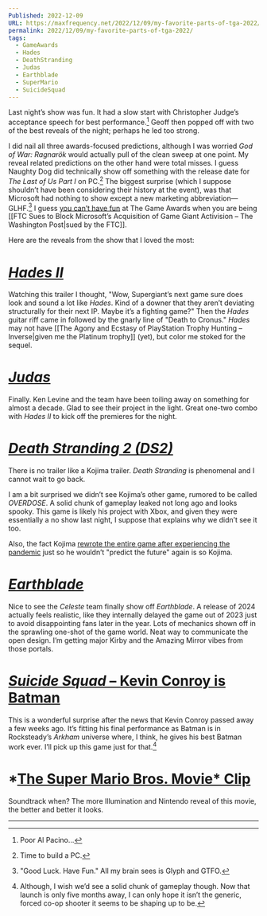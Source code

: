 ```yaml
---
Published: 2022-12-09
URL: https://maxfrequency.net/2022/12/09/my-favorite-parts-of-tga-2022/
permalink: 2022/12/09/my-favorite-parts-of-tga-2022/
tags:
  - GameAwards
  - Hades
  - DeathStranding
  - Judas
  - Earthblade
  - SuperMario
  - SuicideSquad
---
```

Last night’s show was fun. It had a slow start with Christopher Judge’s acceptance speech for best performance.[^1] Geoff then popped off with two of the best reveals of the night; perhaps he led too strong.

I did nail all three awards-focused predictions, although I was worried *God of War: Ragnarök* would actually pull of the clean sweep at one point. My reveal related predictions on the other hand were total misses. I guess Naughty Dog did technically show off something with the release date for *The Last of Us Part I* on PC.[^2] The biggest surprise (which I suppose shouldn’t have been considering their history at the event), was that Microsoft had nothing to show except a new marketing abbreviation—GLHF.[^3] I guess [you can’t have fun](https://twitter.com/ethangach/status/1601019987195441152) at The Game Awards when you are being [[FTC Sues to Block Microsoft’s Acquisition of Game Giant Activision – The Washington Post|sued by the FTC]].

Here are the reveals from the show that I loved the most:
# *[Hades II](https://youtu.be/l-iHDj3EwdI)*

Watching this trailer I thought, "Wow, Supergiant’s next game sure does look and sound a lot like *Hades*. Kind of a downer that they aren’t deviating structurally for their next IP. Maybe it’s a fighting game?" Then the *Hades* guitar riff came in followed by the gnarly line of "Death to Cronus." *Hades* may not have [[The Agony and Ecstasy of PlayStation Trophy Hunting – Inverse|given me the Platinum trophy]] (yet), but color me stoked for the sequel.
# *[Judas](https://youtu.be/FoLJ4HgWqw4)*

Finally. Ken Levine and the team have been toiling away on something for almost a decade. Glad to see their project in the light. Great one-two combo with *Hades II* to kick off the premieres for the night.
# *[Death Stranding 2 (DS2)](https://youtu.be/Tr2yB93pIGw)*

There is no trailer like a Kojima trailer. *Death Stranding* is phenomenal and I cannot wait to go back.

I am a bit surprised we didn’t see Kojima’s other game, rumored to be called *OVERDOSE*. A solid chunk of gameplay leaked not long ago and looks spooky. This game is likely his project with Xbox, and given they were essentially a no show last night, I suppose that explains why we didn’t see it too.

Also, the fact Kojima [rewrote the entire game after experiencing the pandemic](https://youtube.com/watch?v=iAB___ZxgmM&t=317) just so he wouldn’t "predict the future" again is so Kojima.
# *[Earthblade](https://youtu.be/wafFds3Ppb0)*

Nice to see the *Celeste* team finally show off *Earthblade*. A release of 2024 actually feels realistic, like they internally delayed the game out of 2023 just to avoid disappointing fans later in the year. Lots of mechanics shown off in the sprawling one-shot of the game world. Neat way to communicate the open design. I’m getting major Kirby and the Amazing Mirror vibes from those portals.
# [*Suicide Squad* – Kevin Conroy is Batman](https://youtu.be/tKnTLQM-rcw)

This is a wonderful surprise after the news that Kevin Conroy passed away a few weeks ago. It’s fitting his final performance as Batman is in Rocksteady’s *Arkham* universe where, I think, he gives his best Batman work ever. I’ll pick up this game just for that.[^4]
# *[The Super Mario Bros. Movie* Clip](https://youtu.be/e-3sYL7vJTQ)

Soundtrack when? The more Illumination and Nintendo reveal of this movie, the better and better it looks.

---
[^1]: Poor Al Pacino…
[^2]: Time to build a PC.
[^3]: "Good Luck. Have Fun." All my brain sees is Glyph and GTFO.
[^4]: Although, I wish we’d see a solid chunk of gameplay though. Now that launch is only five months away, I can only hope it isn’t the generic, forced co-op shooter it seems to be shaping up to be.